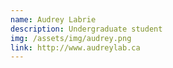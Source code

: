 ```yaml
---
name: Audrey Labrie
description: Undergraduate student
img: /assets/img/audrey.png
link: http://www.audreylab.ca
---
```

